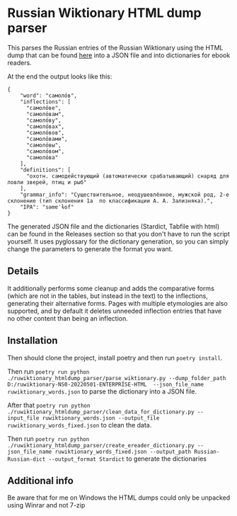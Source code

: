 # Russian Wiktionary HTML dump parser

This parses the Russian entries of the Russian Wiktionary using the HTML dump that can be found [here](https://dumps.wikimedia.org/other/enterprise_html/) into a JSON file and into dictionaries for ebook readers. 

At the end the output looks like this:
```
{
    "word": "самоло́в",
    "inflections": [
      "самоло́ве",
      "самоло́вам",
      "самоло́ву",
      "самоло́вах",
      "самоло́вов",
      "самоло́вами",
      "самоло́вы",
      "самоло́вом",
      "самоло́ва"
    ],
    "definitions": [
      "охотн. самодействующий (автоматически срабатывающий) снаряд для ловли зверей, птиц и рыб"
    ],
    "grammar_info": "Существительное, неодушевлённое, мужской род, 2-е склонение (тип склонения 1a  по классификации А. А. Зализняка).",
    "IPA": "səmɐˈɫof"
}
```

The generated JSON file and the dictionaries (Stardict, Tabfile with html) can be found in the Releases section so that you don't have to run the script yourself. It uses pyglossary for the dictionary generation, so you can simply change the parameters to generate the format you want.

## Details
It additionally performs some cleanup and adds the comparative forms (which are not in the tables, but instead in the text) to the inflections, generating their alternative forms. Pages with multiple etymologies are also supported, and by default it deletes unneeded inflection entries that have no other content than being an inflection.

## Installation
Then should clone the project, install poetry and then run `poetry install`. 

Then run `poetry run python ./ruwiktionary_htmldump_parser/parse_wiktionary.py --dump_folder_path D:/ruwiktionary-NS0-20220501-ENTERPRISE-HTML  --json_file_name ruwiktionary_words.json` to parse the dictionary into a JSON file.

After that `poetry run python ./ruwiktionary_htmldump_parser/clean_data_for_dictionary.py --input_file ruwiktionary_words.json --output_file ruwiktionary_words_fixed.json` to clean the data.

Then run `poetry run python ./ruwiktionary_htmldump_parser/create_ereader_dictionary.py --json_file_name ruwiktionary_words_fixed.json --output_path Russian-Russian-dict --output_format Stardict` to generate the dictionaries

## Additional info
Be aware that for me on Windows the HTML dumps could only be unpacked using Winrar and not 7-zip